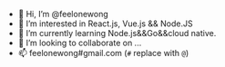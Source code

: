 - 👋 Hi, I’m @feelonewong
- 👀 I’m interested in React.js, Vue.js && Node.JS
- 🌱 I’m currently learning Node.js&&Go&&cloud native.
- 💞️ I’m looking to collaborate on ...
- 📫 feelonewong#gmail.com (`#` replace with `@`)

<!---
feelonewong/feelonewong is a ✨ special ✨ repository because its `README.md` (this file) appears on your GitHub profile.
You can click the Preview link to take a look at your changes.
--->
